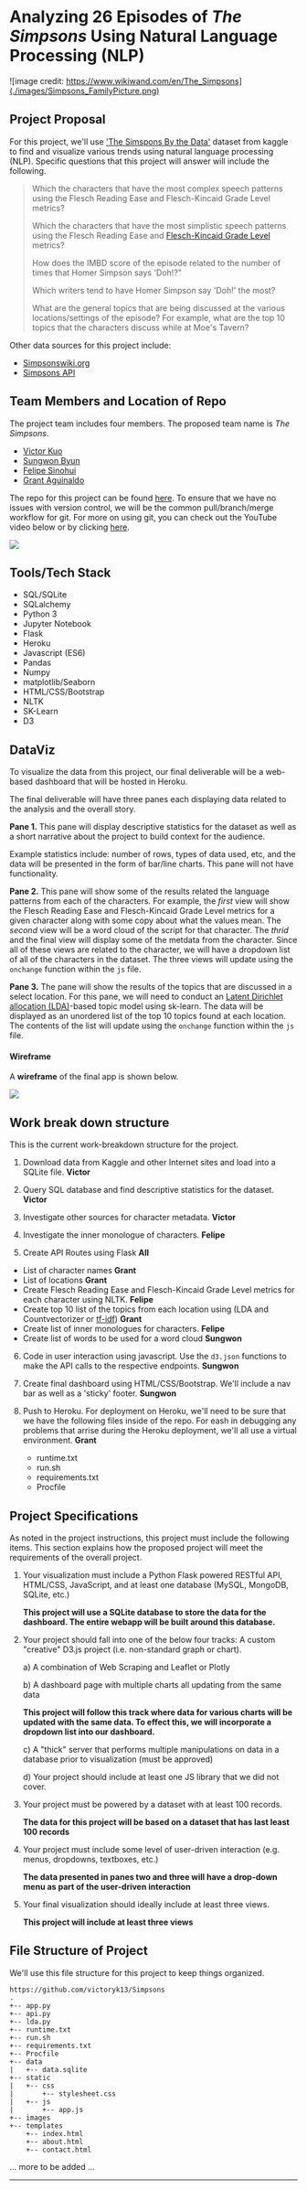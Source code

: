 # Analyzing 26 Episodes of *The Simpsons* Using Natural Language Processing (NLP)

![image credit: https://www.wikiwand.com/en/The_Simpsons](./images/Simpsons_FamilyPicture.png)

## Project Proposal

For this project, we'll use ['The Simspons By the Data'](https://www.kaggle.com/wcukierski/the-simpsons-by-the-data/data) dataset from kaggle to find and visualize various trends using natural language processing (NLP).  Specific questions that this project will answer will include the following.

> Which the characters that have the most complex speech patterns using the Flesch Reading Ease and Flesch-Kincaid Grade Level metrics?  
> 
> Which the characters that have the most simplistic speech patterns using the Flesch Reading Ease and [Flesch-Kincaid Grade Level](https://www.wikiwand.com/en/Flesch%E2%80%93Kincaid_readability_tests) metrics?  
> 
> How does the IMBD score of the episode related to the number of times that Homer Simpson says 'Doh!?"
> 
> Which writers tend to have Homer Simpson say 'Doh!' the most?
> 
> What are the general topics that are being discussed at the various locations/settings of the episode?  For example, what are the top 10 topics that the characters discuss while at Moe's Tavern?  

Other data sources for this project include:

* [Simpsonswiki.org](https://simpsonswiki.com/wiki/Main_Page)
* [Simpsons API](https://thesimpsonsquoteapi.glitch.me)

## Team Members and Location of Repo

The project team includes four members.  The proposed team name is *The Simpsons*.

* [Victor Kuo](https://github.com/victoryk13)
* [Sungwon Byun](https://github.com/sungwonb)
* [Felipe Sinohui](https://github.com/fsinohui)
* [Grant Aguinaldo](https://github.com/grantaguinaldo)

The repo for this project can be found [here](https://github.com/victoryk13/Simpsons).  To ensure that we have no issues with version control, we will be the common pull/branch/merge workflow for git. For more on using git, you can check out the YouTube video below or by clicking [here](https://youtu.be/HVsySz-h9r4).

![](./images/git.png)


## Tools/Tech Stack

* SQL/SQLite
* SQLalchemy
* Python 3
* Jupyter Notebook
* Flask
* Heroku
* Javascript (ES6)
* Pandas
* Numpy
* matplotlib/Seaborn
* HTML/CSS/Bootstrap
* NLTK
* SK-Learn
* D3

## DataViz

To visualize the data from this project, our final deliverable will be a web-based dashboard that will be hosted in Heroku.

The final deliverable will have three panes each displaying data related to the analysis and the overall story.

**Pane 1.**  This pane will display descriptive statistics for the dataset as well as a short narrative about the project to build context for the audience. 

Example statistics include: number of rows, types of data used, etc, and the data will be presented in the form of bar/line charts.  This pane will not have functionality.

**Pane 2.**  This pane will show some of the results related the language patterns from each of the characters.  For example, the *first* view will show the Flesch Reading Ease and Flesch-Kincaid Grade Level metrics for a given character along with some copy about what the values mean.  The *second* view will be a word cloud of the script for that character. The *thrid* and the final view will display some of the metdata from the character.  Since all of these views are related to the character, we will have a dropdown list of all of the characters in the dataset.  The three views will update using the `onchange` function within the `js` file. 

**Pane 3.** The pane will show the results of the topics that are discussed in a select location.  For this pane, we will need to conduct an [Latent Dirichlet allocation (LDA)](https://www.wikiwand.com/en/Latent_Dirichlet_allocation)-based topic model using sk-learn.  The data will be displayed as an unordered list of the top 10 topics found at each location.  The contents of the list will update using the `onchange` function within the `js` file.

#### Wireframe

A **wireframe** of the final app is shown below.

![](./images/wireframe.png)

## Work break down structure

This is the current work-breakdown structure for the project.  

1.  Download data from Kaggle and other Internet sites and load into a SQLite file. **Victor**

2.  Query SQL database and find descriptive statistics for the dataset. **Victor**

3.  Investigate other sources for character metadata. **Victor**

4.  Investigate the inner monologue of characters. **Felipe**

5.  Create API Routes using Flask **All**

* List of character names **Grant**
* List of locations **Grant**
* Create Flesch Reading Ease and Flesch-Kincaid Grade Level metrics for each character using NLTK. **Felipe**
* Create top 10 list of the topics from each location using (LDA and Countvectorizer or [tf-idf](https://nlp.stanford.edu/IR-book/html/htmledition/tf-idf-weighting-1.html)) **Grant**
* Create list of inner monologues for characters. **Felipe**
* Create list of words to be used for a word cloud **Sungwon**

6.  Code in user interaction using javascript.  Use the `d3.json` functions to make the API calls to the respective endpoints. **Sungwon**

7.  Create final dashboard using HTML/CSS/Bootstrap.  We'll include a nav bar as well as a 'sticky' footer. **Sungwon**

8.  Push to Heroku.  For deployment on Heroku, we'll need to be sure that we have the following files inside of the repo. For eash in debugging any problems that arrise during the Heroku deployment, we'll all use a virtual environment. **Grant**

	* runtime.txt
	* run.sh
	* requirements.txt
	* Procfile

## Project Specifications

As noted in the project instructions, this project must include the following items.  This section explains how the proposed project will meet the requirements of the overall project.


1.  Your visualization must include a Python Flask powered RESTful API, HTML/CSS, JavaScript, and at least one database (MySQL, MongoDB, SQLite, etc.)

	**This project will use a SQLite database to store the data for the dashboard.  The entire webapp will be built around this database.**

2.  Your project should fall into one of the below four tracks: 
A custom "creative" D3.js project (i.e. non-standard graph or chart).

	a) A combination of Web Scraping and Leaflet or Plotly

	b) A dashboard page with multiple charts all updating from the same data
	
	**This project will follow this track where data for various charts will be updated with the same data.  To effect this, we will incorporate a dropdown list into our dashboard.**

	c) A "thick" server that performs multiple manipulations on data in a database prior to visualization (must be approved)

	d) Your project should include at least one JS library that we did not cover.

3.  Your project must be powered by a dataset with at least 100 records.

	**The data for this project will be based on a dataset that has last least 100 records**

4.  Your project must include some level of user-driven interaction (e.g. menus, dropdowns, textboxes, etc.)

	**The data presented in panes two and three will have a drop-down menu as part of the user-driven interaction**

5.  Your final visualization should ideally include at least three views.

	**This project will include at least three views**


## File Structure of Project

We'll use this file structure for this project to keep things organized.
	
```
https://github.com/victoryk13/Simpsons
.
+-- app.py
+-- api.py
+-- lda.py
+-- runtime.txt
+-- run.sh
+-- requirements.txt
+-- Procfile
+-- data
|   +-- data.sqlite
+-- static
|   +-- css
|		+-- stylesheet.css
|   +-- js
|		+-- app.js
+-- images
+-- templates
	+-- index.html
	+-- about.html
	+-- contact.html

```
... more to be added ...

***